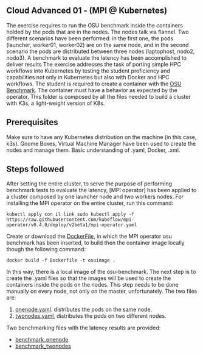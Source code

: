 ## Cloud Advanced 01 - (MPI @ Kubernetes)

The exercise requires to run the OSU benchmark inside the containers holded by the pods that are in the nodes. The nodes talk via flannel. Two different scenarios have been performed: in the first one, the pods (launcher, worker01, worker02) are on the same node, and in the second scenario the pods are distributed between three nodes (laptophost, nodo2, nodo3). 
A benchmark to evaluate the latency has been accomplished to deliver results
The exercise addresses the task of porting simple HPC workflows into Kubernetes by testing the student proficiency and capabilities not only in Kubernetes but also with Docker and HPC workflows.
The student is required to create a container with the [OSU Benchmark](https://mvapich.cse.ohio-state.edu/benchmarks/.). The container must have a behavior as expected by the operator. 
This folder is composed by all the files needed to build a cluster with K3s, a light-weight version of K8s. 

## Prerequisites

Make sure to have any Kubernetes distribution on the machine (in this case, k3s). 
Gnome Boxes, Virtual Machine Manager have been used to create the nodes and manage them. 
Basic understanding of .yaml, Docker, .xml. 

## Steps followed

After setting the entire cluster, to serve the purpose of performing benchmark tests to evaluate the latency, [MPI operator] has been applied to a cluster composed by one launcher node and two workers nodes. 
For installing the MPI operator on the entire cluster, run this command: 
```
kubectl apply con il link sudo kubectl apply -f https://raw.githubusercontent.com/kubeflow/mpi-operator/v0.4.0/deploy/v2beta1/mpi-operator.yaml
```

Create or download the [DockerFile](https://github.com/robonoff/Cloud-Computing-2023-2024/blob/main/Advanced-02/Dockerfile), in which the MPI operator osu benchmark has been inserted, to build then the container image locally though the following command:
```
docker build -f Dockerfile -t osuimage .
```
In this way, there is a local image of the osu-benchmark. The next step is to create the .yaml files so that the images will be used to create the containers inside the pods on the nodes. This step needs to be done manually on every node, not only on the master, unfortunately.
The two files are:

1. [onenode.yaml](https://github.com/robonoff/Cloud-Computing-2023-2024/blob/main/Advanced-02/onenode.yaml). distributes the pods on the same node. 
2. [twonodes.yaml](https://github.com/robonoff/Cloud-Computing-2023-2024/blob/main/Advanced-02/twonodes.yaml), distributes the pods on two different nodes.

Two benchmarking files with the latency results are provided: 

* [benchmark_onenode](https://github.com/robonoff/Cloud-Computing-2023-2024/blob/main/Advanced-02/benchmark_onenode.txt)
* [benchmark_twonodes](https://github.com/robonoff/Cloud-Computing-2023-2024/blob/main/Advanced-02/benchmark_twonodes.txt)

  

